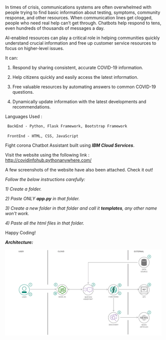 In times of crisis, communications systems are often overwhelmed with people trying to find basic information about testing, symptoms, community response, and other resources. When communication lines get clogged, people who need real help can’t get through. Chatbots help respond to tens, even hundreds of thousands of messages a day. 

AI-enabled resources can play a critical role in helping communities quickly understand crucial information and free up customer service resources to focus on higher-level issues.

It can:

1) Respond by sharing consistent, accurate COVID-19 information.

2) Help citizens quickly and easily access the latest information.

3) Free valuable resources by automating answers to common COVID-19 questions.

4) Dynamically update information with the latest developments and recommendations.
 





 Languages Used :

     BackEnd - Python, Flask Framework, Bootstrap Framework

     FrontEnd - HTML, CSS, JavaScript

     
     
 Fight corona Chatbot Assistant built using ***IBM Cloud Services***.
 
 Visit the website using the following link : http://covidinfohub.pythonanywhere.com/
 
 A few screenshots of the website have also been attached. Check it out!
 
 
_Follow the below instructions carefully:_

_1) Create a folder._

_2) Paste ONLY **app.py** in that folder._

_3) Create a new folder in that folder and call it **templates**, any other name won't work._

_4) Paste all the html files in that folder._

Happy Coding!




***Architecture:***




![flow](flow.png)
